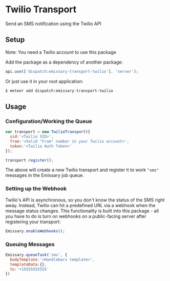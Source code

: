 Twilio Transport
===============

Send an SMS notification using the Twilio API

## Setup
Note: You need a Twilio account to use this package

Add the package as a dependency of another package:

```javascript
api.use(['dispatch:emissary-transport-twilio'], 'server');
```

Or just use it in your root application:

```bash
$ meteor add dispatch:emissary-transport-twilio
```

## Usage

### Configuration/Working the Queue
```javascript
var transport = new TwilioTransport({
  sid:'<Twilio SID>',
  from:'<Valid "From" number in your Twilio account>',
  token:'<Twilio Auth Token>'
});

transport.register();
```

The above will create a new Twilio transport and register it to work `"sms"` messages in the Emissary job queue. 

### Setting up the Webhook
Twilio's API is asynchronous, so you don't know the status of the SMS right away. Instead, Twilio can hit a predefined URL via a webhook when the message status changes. This functionality is built into this package - all you have to do is turn on webhooks on a public-facing server after registering your transport:

```javascript
Emissary.enableWebhooks();
```

### Queuing Messages
```javascript
Emissary.queueTask('sms', {
  bodyTemplate:'<Handlebars template>',
  templateData:{},
  to:'+15555555555'
})
```

